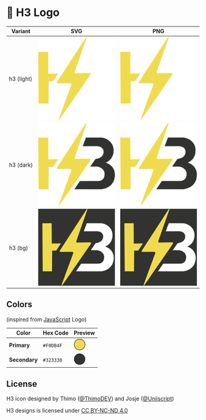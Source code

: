 # 🎨 H3 Logo

<div align="center">

| Variant         | SVG                                      | PNG                                     |
|-----------------|------------------------------------------|-----------------------------------------|
| h3 (light)      | [<img src="./icons/h3_light.svg" width="200">](./icons/h3_light.svg) | [<img src="./icons/h3_light.png" width="200">](./icons/h3_light.png) |
| h3 (dark)       | [<img src="./icons/h3_dark.svg" width="200">](./icons/h3_dark.svg)  | [<img src="./icons/h3_dark.png" width="200">](./icons/h3_dark.png)  |
| h3 (bg)         | [<img src="./icons/h3_bg.svg" width="200">](./icons/h3_bg.svg)    | [<img src="./icons/h3_bg.png" width="200">](./icons/h3_bg.png)    |

</div>


## Colors

(inspired from [JavaScript](https://www.schemecolor.com/javascript-logo-colors.php) Logo)

| Color       | Hex Code   | Preview                                                                                   |
|-------------|------------|-------------------------------------------------------------------------------------------|
| **Primary** | `#F0DB4F`  | [<img src="./.colors/primary.svg" width="30" height="30">](./.colors/primary.svg)          |
| **Secondary** | `#323330` | [<img src="./.colors/secondary.svg" width="30" height="30">](./.colors/secondary.svg)      |

## License

H3 icon designed by Thimo ([@ThimoDEV](https://github.com/ThimoDEV)) and Josje ([@Uniiscript](https://github.com/Uniiscript))

<p xmlns:cc="http://creativecommons.org/ns#" xmlns:dct="http://purl.org/dc/terms/"><span property="dct:title">H3 designs</span> is licensed under <a href="https://creativecommons.org/licenses/by-nc-nd/4.0/?ref=chooser-v1" target="_blank" rel="license noopener noreferrer" style="display:inline-block;">CC BY-NC-ND 4.0<img style="height:22px!important;margin-left:3px;vertical-align:text-bottom;" src="https://mirrors.creativecommons.org/presskit/icons/cc.svg?ref=chooser-v1" alt=""><img style="height:22px!important;margin-left:3px;vertical-align:text-bottom;" src="https://mirrors.creativecommons.org/presskit/icons/by.svg?ref=chooser-v1" alt=""><img style="height:22px!important;margin-left:3px;vertical-align:text-bottom;" src="https://mirrors.creativecommons.org/presskit/icons/nc.svg?ref=chooser-v1" alt=""><img style="height:22px!important;margin-left:3px;vertical-align:text-bottom;" src="https://mirrors.creativecommons.org/presskit/icons/nd.svg?ref=chooser-v1" alt=""></a></p>
